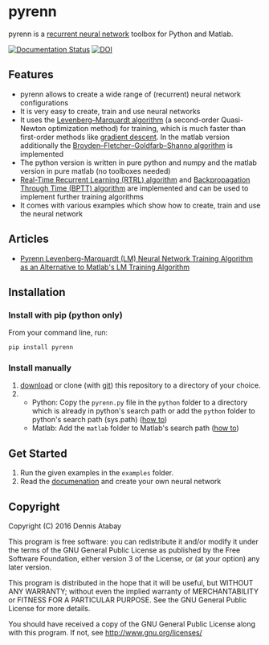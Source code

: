 # pyrenn

pyrenn is a [recurrent neural network](https://en.wikipedia.org/wiki/Recurrent_neural_network) toolbox for Python and Matlab.

[![Documentation Status](https://readthedocs.org/projects/pyrenn/badge/?version=latest)](https://pyrenn.readthedocs.org/en/latest/)  [![DOI](https://zenodo.org/badge/18757/yabata/pyrenn.svg)](https://zenodo.org/badge/latestdoi/18757/yabata/pyrenn)

## Features

  * pyrenn allows to create a wide range of (recurrent) neural network configurations
  * It is very easy to create, train and use neural networks
  * It uses the [Levenberg–Marquardt algorithm](https://en.wikipedia.org/wiki/Levenberg%E2%80%93Marquardt_algorithm) (a second-order Quasi-Newton optimization method) for training, which is much faster than first-order methods like [gradient descent](https://en.wikipedia.org/wiki/Gradient_descent). In the matlab version additionally the [Broyden–Fletcher–Goldfarb–Shanno algorithm](https://en.wikipedia.org/wiki/Broyden%E2%80%93Fletcher%E2%80%93Goldfarb%E2%80%93Shanno_algorithm) is implemented
  * The python version is written in pure python and numpy and the matlab version in pure matlab (no toolboxes needed)
  * [Real-Time Recurrent Learning (RTRL) algorithm](http://www.mitpressjournals.org/doi/abs/10.1162/neco.1989.1.2.270#.VpDullJ1F3Q) and [Backpropagation Through Time (BPTT) algorithm](https://en.wikipedia.org/wiki/Backpropagation_through_time) are implemented and can be used to implement further training algorithms 
  * It comes with various examples which show how to create, train and use the neural network

## Articles

 * [Pyrenn Levenberg-Marquardt (LM) Neural Network Training Algorithm as an Alternative to Matlab's LM Training Algorithm](https://mikescodeprojects.com/2020/01/12/pyrenn-vs-matlab/)

## Installation

### Install with pip (python only)

From your command line, run:

```bash
pip install pyrenn
```

### Install manually
1. [download](https://github.com/yabata/pyrenn/archive/master.zip) or clone (with [git](http://git-scm.com/)) this repository to a directory of your choice.
2.	
	* Python: Copy the `pyrenn.py` file in the `python` folder to a directory which is already in python's search path or add the `python` folder to python's search path (sys.path) ([how to](http://stackoverflow.com/questions/17806673/where-shall-i-put-my-self-written-python-packages/17811151#17811151))
	* Matlab: Add the `matlab` folder to Matlab's search path ([how to](http://www.mathworks.com/help/matlab/matlab_env/add-remove-or-reorder-folders-on-the-search-path.html))
    
## Get Started
1. Run the given examples in the `examples` folder.
2. Read the [documenation](http://pyrenn.readthedocs.org) and create your own neural network


## Copyright

Copyright (C) 2016  Dennis Atabay

This program is free software: you can redistribute it and/or modify
it under the terms of the GNU General Public License as published by
the Free Software Foundation, either version 3 of the License, or
(at your option) any later version.

This program is distributed in the hope that it will be useful,
but WITHOUT ANY WARRANTY; without even the implied warranty of
MERCHANTABILITY or FITNESS FOR A PARTICULAR PURPOSE.  See the
GNU General Public License for more details.

You should have received a copy of the GNU General Public License
along with this program.  If not, see <http://www.gnu.org/licenses/>
